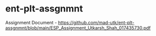# ent-plt-assgnmnt

Assignment Document -
https://github.com/mad-utk/ent-plt-assgnmnt/blob/main/ESP_Assignment_Utkarsh_Shah_017435730.pdf
